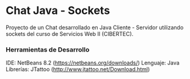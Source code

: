 # Chat Java - Sockets

Proyecto de un Chat desarrollado en Java Cliente - Servidor utilizando sockets del curso de Servicios Web II (CIBERTEC).

### Herramientas de Desarrollo
IDE: NetBeans 8.2 (https://netbeans.org/downloads/)
Lenguaje: Java 
Librerías: JTattoo (http://www.jtattoo.net/Download.html)